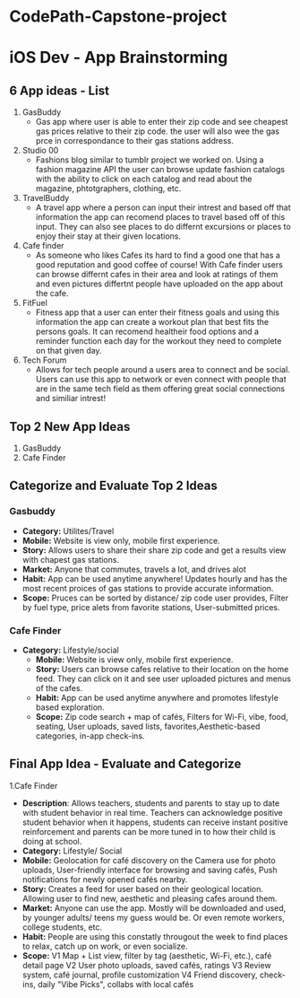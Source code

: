 # CodePath-Capstone-project

iOS Dev - App Brainstorming 
===

## 6 App ideas - List
1. GasBuddy
    - Gas app where user is able to enter their zip code and see cheapest gas prices relative to their zip code. the user will also wee the gas prce in correspondance to their gas stations address.  
3. Studio 00
    - Fashions blog similar to tumblr project we worked on. Using a fashion magazine API the user can browse update fashion catalogs with the ability to click on each catalog and read about the magazine, phtotgraphers, clothing, etc. 
5. TravelBuddy
    - A travel app where a person can input their intrest and based off that information the app can recomend places to travel based off of this input. They can also see places to do differnt excursions or places to enjoy their stay at their given locations. 
7. Cafe finder
    - As someone who likes Cafes its hard to find a good one that has a good reputation and good coffee of course! With Cafe finder users can browse differnt cafes in their area and look at ratings of them and even pictures differtnt people have uploaded on the app about the cafe. 
9. FitFuel
    - Fitness app that a user can enter their fitness goals and using this information the app can create a workout plan that best fits the persons goals. It can recomend healtheir food options and a reminder function each day for the workout they need to complete on that given day. 
11. Tech Forum
    - Allows for tech people around a users area to connect and be social. Users can use this app to network or even connect with people that are in the same tech field as them offering great social connections and similiar intrest! 

## Top 2 New App Ideas
1. GasBuddy
2. Cafe Finder


## Categorize and Evaluate Top 2 Ideas
### Gasbuddy
   - **Category:** Utilites/Travel 
   - **Mobile:** Website is view only, mobile first experience.
   - **Story:** Allows users to share their share zip code and get a results view with chapest gas stations. 
   - **Market:** Anyone that commutes, travels a lot, and drives alot
   - **Habit:** App can be used anytime anywhere! Updates hourly and has the most recent proices of gas stations to provide accurate information. 
   - **Scope:** Pruces can be sorted by distance/ zip code user provides, Filter by fuel type, price alets from favorite stations, User-submitted prices.  
   
### Cafe Finder
- **Category:** Lifestyle/social 
   - **Mobile:** Website is view only, mobile first experience.
   - **Story:** Users can browse cafes relative to their location on the home feed. They can click on it and see user uploaded pictures and menus of the cafes. 
   - **Habit:** App can be used anytime anywhere and promotes lifestyle based exploration.  
   - **Scope:** Zip code search + map of cafés, Filters for Wi-Fi, vibe, food, seating, User uploads, saved lists, favorites,Aesthetic-based categories, in-app check-ins. 


## Final App Idea - Evaluate and Categorize
1.Cafe Finder
   - **Description**: Allows teachers, students and parents to stay up to date with student behavior in real time. Teachers can acknowledge positive student behavior when it happens, students can receive instant positive reinforcement and parents can be more tuned in to how their child is doing at school.
   - **Category:** Lifestyle/ Social
   - **Mobile:** Geolocation for café discovery on the Camera use for photo uploads, User-friendly interface for browsing and saving cafés, Push notifications for newly opened cafés nearby.
   - **Story:** Creates a feed for user based on their geological location. Allowing user to find new, aesthetic and pleasing cafes around them. 
   - **Market:** Anyone can use the app. Mostly will be downloaded and used, by younger adults/ teens my guess would be. Or even remote workers, college students, etc. 
   - **Habit:** People are using this constatly througout the week to find places to relax, catch up on work, or even socialize.
   - **Scope:** 
V1	Map + List view, filter by tag (aesthetic, Wi-Fi, etc.), café detail page
V2	User photo uploads, saved cafés, ratings
V3	Review system, café journal, profile customization
V4	Friend discovery, check-ins, daily "Vibe Picks", collabs with local cafés
